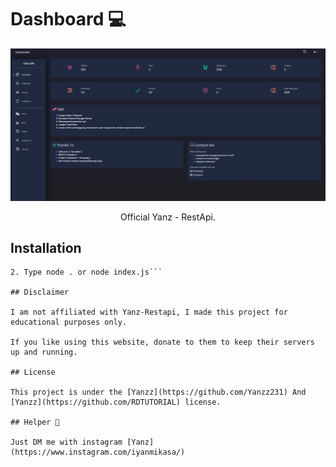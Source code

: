 <h1>Dashboard 💻</h1>

<p align="center">
  <img src="https://raw.githubusercontent.com/Yanzz231/Yanz-Restapi/master/lib/des.png" width="550" />
</p>
 
<p align="center">Official Yanz - RestApi.</p>

## Installation

```1. Type npm i
2. Type node . or node index.js```

## Disclaimer

I am not affiliated with Yanz-Restapi, I made this project for educational purposes only.

If you like using this website, donate to them to keep their servers up and running.

## License

This project is under the [Yanzz](https://github.com/Yanzz231) And [Yanzz](https://github.com/RDTUTORIAL) license. 

## Helper 🤖

Just DM me with instagram [Yanz](https://www.instagram.com/iyanmikasa/)
